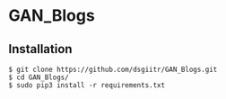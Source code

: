 # GAN_Blogs

## Installation
    $ git clone https://github.com/dsgiitr/GAN_Blogs.git
    $ cd GAN_Blogs/
    $ sudo pip3 install -r requirements.txt